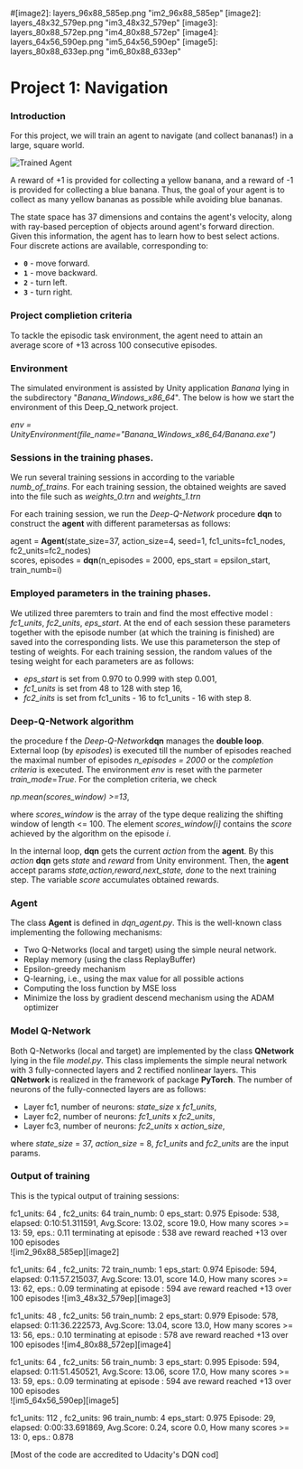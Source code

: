 [//]: # (Image References)

[image1]: https://user-images.githubusercontent.com/10624937/42135619-d90f2f28-7d12-11e8-8823-82b970a54d7e.gif 
"Trained Agent"

#[image2]: layers_96x88_585ep.png  "im2_96x88_585ep"
[image2]: layers_48x32_579ep.png  "im3_48x32_579ep"
[image3]: layers_80x88_572ep.png  "im4_80x88_572ep"
[image4]: layers_64x56_590ep.png  "im5_64x56_590ep"
[image5]: layers_80x88_633ep.png  "im6_80x88_633ep"

# Project 1: Navigation

### Introduction

For this project, we will train an agent to navigate (and collect bananas!) in a large, square world.  

![Trained Agent][image1]

A reward of +1 is provided for collecting a yellow banana, and a reward of -1 is provided for collecting 
a blue banana.  Thus, the goal of your agent is to collect as many yellow bananas as possible while 
avoiding blue bananas.  

The state space has 37 dimensions and contains the agent's velocity, along with ray-based perception of objects around agent's forward direction.  Given this information, the agent has to learn how to best select actions.  Four discrete actions are available, corresponding to:
- **`0`** - move forward.
- **`1`** - move backward.
- **`2`** - turn left.
- **`3`** - turn right.

### Project complietion criteria

To tackle the episodic task environment, the agent need to attain an average score of +13 
across 100 consecutive episodes.

### Environment

The simulated environment is assisted by Unity application _Banana_ lying in the subdirectory "_Banana_Windows_x86_64_".
The below is how we start the environment of this Deep_Q_network project.

_env = UnityEnvironment(file_name="Banana_Windows_x86_64/Banana.exe")_

### Sessions in the training phases.

We run several training sessions in according  to the variable _numb_of_trains_.
For each training session, the obtained weights are saved into the file such as _weights_0.trn_ and  _weights_1.trn_

For each training session, we run the *Deep-Q-Network* procedure **dqn** to construct the **agent** with different parametersas as follows:

  agent = **Agent**(state_size=37, action_size=4, seed=1, fc1_units=fc1_nodes, fc2_units=fc2_nodes)       
  scores, episodes = **dqn**(n_episodes = 2000, eps_start = epsilon_start, train_numb=i)  
  
### Employed parameters in the training phases.

We utilized three paremters to train and find the most effective model :  _fc1_units_, _fc2_units_,  _eps_start_.
At the end of each session these parameters together with the episode number (at which the training is finished) 
are saved into the corresponding lists. We use this parameterson the step of testing of weights.
For each training session, the random values of the tesing weight for each parameters are as follows:
 * _eps_start_ is set from 0.970 to 0.999 with step 0.001, 
 * _fc1_units_ is set from 48 to 128 with step 16,
 * _fc2_inits_ is set from fc1_units - 16 to fc1_units - 16 with step 8.

### Deep-Q-Network algorithm

the procedure f the _Deep-Q-Network_**dqn** manages the **double loop**. 
External loop (by _episodes_) is executed till the number of episodes reached the maximal number 
of episodes _n_episodes = 2000_ or the _completion criteria_ is executed.
The environment _env_  is reset with the parmeter _train_mode_=_True_.
For the completion criteria, we check  

  _np.mean(scores_window) >=13_,  

where _scores_window_ is the array of the type deque realizing  the shifting window of length <= 100.
The element _scores_window[i]_ contains the _score_ achieved by the algorithm on the episode _i_.


In the internal loop,  **dqn** gets the current _action_ from the **agent**.
By this _action_ **dqn** gets _state_ and _reward_ from Unity environment.
Then, the **agent** accept params _state,action,reward,next_state, done_
to the next training step. The variable _score_ accumulates obtained rewards.

### Agent

The class **Agent** is defined in _dqn_agent.py_. This is the well-known class implementing 
the following mechanisms:

* Two Q-Networks (local and target) using the simple neural network.
* Replay memory (using the class ReplayBuffer)
* Epsilon-greedy mechanism
* Q-learning, i.e., using the max value for all possible actions
* Computing the loss function by MSE loss
* Minimize the loss by gradient descend mechanism using the ADAM optimizer

### Model Q-Network

Both Q-Networks (local and target) are implemented by the class
**QNetwork** lying in the file _model.py_. This class implements the simple
neural network with 3 fully-connected layers and 2 
rectified nonlinear layers. This **QNetwork** is realized in the framework 
of package **PyTorch**. The number of neurons of the fully-connected layers are 
as follows:

 * Layer fc1,  number of neurons: _state_size_ x _fc1_units_, 
 * Layer fc2,  number of neurons: _fc1_units_ x _fc2_units_,
 * Layer fc3,  number of neurons: _fc2_units_ x _action_size_,
 
where _state_size_ = 37, _action_size_ = 8, _fc1_units_ and _fc2_units_
are the input params.
 
### Output of training

This is the typical output of training sessions:

fc1_units:  64 , fc2_units:  64
train_numb:  0 eps_start:  0.975
Episode: 538, elapsed: 0:10:51.311591, Avg.Score: 13.02,  score 19.0, How many scores >= 13: 59, eps.: 0.11
 terminating at episode : 538 ave reward reached +13 over 100 episodes    
 ![im2_96x88_585ep][image2]      
 
fc1_units:  64 , fc2_units:  72
train_numb:  1 eps_start:  0.974
Episode: 594, elapsed: 0:11:57.215037, Avg.Score: 13.01,  score 14.0, How many scores >= 13: 62, eps.: 0.09
 terminating at episode : 594 ave reward reached +13 over 100 episodes
 ![im3_48x32_579ep][image3]   
 
 fc1_units:  48 , fc2_units:  56
train_numb:  2 eps_start:  0.979
Episode: 578, elapsed: 0:11:36.222573, Avg.Score: 13.04,  score 13.0, How many scores >= 13: 56, eps.: 0.10
 terminating at episode : 578 ave reward reached +13 over 100 episodes
 ![im4_80x88_572ep][image4]   

 fc1_units:  64 , fc2_units:  56
train_numb:  3 eps_start:  0.995
Episode: 594, elapsed: 0:11:51.450521, Avg.Score: 13.06,  score 17.0, How many scores >= 13: 59, eps.: 0.09
 terminating at episode : 594 ave reward reached +13 over 100 episodes   
 ![im5_64x56_590ep][image5]   

 fc1_units:  112 , fc2_units:  96
train_numb:  4 eps_start:  0.975
Episode: 29, elapsed: 0:00:33.691869, Avg.Score: 0.24,  score 0.0, How many scores >= 13: 0, eps.: 0.878  


[Most of the code are accredited to Udacity's DQN cod]
